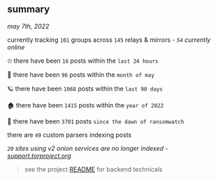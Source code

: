 
## summary
_may 7th, 2022_

currently tracking `101` groups across `145` relays & mirrors - _`54` currently online_

⏲ there have been `16` posts within the `last 24 hours`

🦈 there have been `96` posts within the `month of may`

🪐 there have been `1068` posts within the `last 90 days`

🏚 there have been `1415` posts within the `year of 2022`

🦕 there have been `3701` posts `since the dawn of ransomwatch`

there are `49` custom parsers indexing posts

_`20` sites using v2 onion services are no longer indexed - [support.torproject.org](https://support.torproject.org/onionservices/v2-deprecation/)_

> see the project [README](https://github.com/thetanz/ransomwatch#ransomwatch--) for backend technicals
